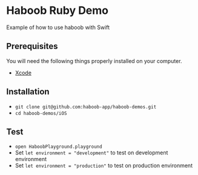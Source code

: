 # Haboob Ruby Demo
Example of how to use haboob with Swift

## Prerequisites

You will need the following things properly installed on your computer.

* [Xcode](https://developer.apple.com/xcode/)

## Installation

* `git clone git@github.com:haboob-app/haboob-demos.git`
* `cd haboob-demos/iOS`

## Test

* `open HaboobPlayground.playground`
* Set `let environment = "development"` to test on development environment
* Set `let environment = "production"` to test on production environment